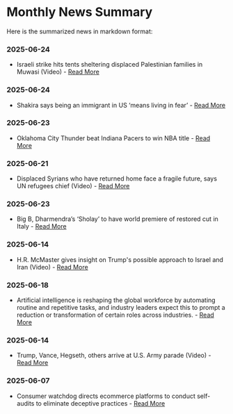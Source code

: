 # Monthly News Summary

Here is the summarized news in markdown format:

### 2025-06-24
- Israeli strike hits tents sheltering displaced Palestinian families in Muwasi (Video) - [Read More](https://www.socialnews.xyz/2025/06/24/israeli-strike-hits-tents-sheltering-displaced-palestinian-families-in-muwasi-video/)

### 2025-06-24
- Shakira says being an immigrant in US ‘means living in fear’ - [Read More](https://www.socialnews.xyz/2025/06/15/shakira-says-being-an-immigrant-in-us-means-living-in-fear/)

### 2025-06-23
- Oklahoma City Thunder beat Indiana Pacers to win NBA title - [Read More](https://www.socialnews.xyz/2025/06/23/oklahoma-city-thunder-beat-indiana-pacers-to-win-nba-title/)

### 2025-06-21
- Displaced Syrians who have returned home face a fragile future, says UN refugees chief (Video) - [Read More](https://www.socialnews.xyz/2025/06/21/displaced-syrians-who-have-returned-home-face-a-fragile-future-says-un-refugees-chief-video/)

### 2025-06-23
- Big B, Dharmendra’s ‘Sholay’ to have world premiere of restored cut in Italy - [Read More](https://www.socialnews.xyz/2025/06/23/big-b-dharmendras-sholay-to-have-world-premiere-of-restored-cut-in-italy/)

### 2025-06-14
- H.R. McMaster gives insight on Trump's possible approach to Israel and Iran (Video) - [Read More](https://www.socialnews.xyz/2025/06/13/h-r-mcmaster-gives-insight-on-trumps-possible-approach-to-israel-and-iran-video/)

### 2025-06-18
- Artificial intelligence is reshaping the global workforce by automating routine and repetitive tasks, and industry leaders expect this to prompt a reduction or transformation of certain roles across industries. - [Read More](https://www.thehindu.com/sci-tech/technology/amazons-workforce-to-reduce-on-rollout-of-generative-ai-agents/article69707450.ece)

### 2025-06-14
- Trump, Vance, Hegseth, others arrive at U.S. Army parade (Video) - [Read More](https://www.socialnews.xyz/2025/06/14/trump-vance-hegseth-others-arrive-at-u-s-army-parade-video/)

### 2025-06-07
- Consumer watchdog directs ecommerce platforms to conduct self-audits to eliminate deceptive practices - [Read More](https://yourstory.com/2025/06/consumer-watchdog-directs-ecommerce-platforms-to-conduct-self-audits)